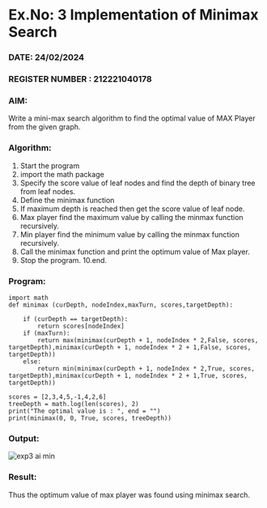# Ex.No: 3  Implementation of Minimax Search
### DATE: 24/02/2024                                                                           
### REGISTER NUMBER :  212221040178
### AIM: 
Write a mini-max search algorithm to find the optimal value of MAX Player from the given graph.
### Algorithm:
1. Start the program
2. import the math package
3. Specify the score value of leaf nodes and find the depth of binary tree from leaf nodes.
4. Define the minimax function
5. If maximum depth is reached then get the score value of leaf node.
6. Max player find the maximum value by calling the minmax function recursively.
7. Min player find the minimum value by calling the minmax function recursively.
8. Call the minimax function  and print the optimum value of Max player.
9. Stop the program. 
10.end.

### Program:
```
import math
def minimax (curDepth, nodeIndex,maxTurn, scores,targetDepth):

    if (curDepth == targetDepth):
        return scores[nodeIndex]
    if (maxTurn):
        return max(minimax(curDepth + 1, nodeIndex * 2,False, scores, targetDepth),minimax(curDepth + 1, nodeIndex * 2 + 1,False, scores, targetDepth))
    else:
        return min(minimax(curDepth + 1, nodeIndex * 2,True, scores, targetDepth),minimax(curDepth + 1, nodeIndex * 2 + 1,True, scores, targetDepth))

scores = [2,3,4,5,-1,4,2,6]
treeDepth = math.log(len(scores), 2)
print("The optimal value is : ", end = "")
print(minimax(0, 0, True, scores, treeDepth))
```
### Output:

![exp3 ai min](https://github.com/VRVijaykumar123/ex1.bfs/assets/133218255/586eda35-1323-4adb-a7ea-62ad874131d2)


### Result:
Thus the optimum value of max player was found using minimax search.
